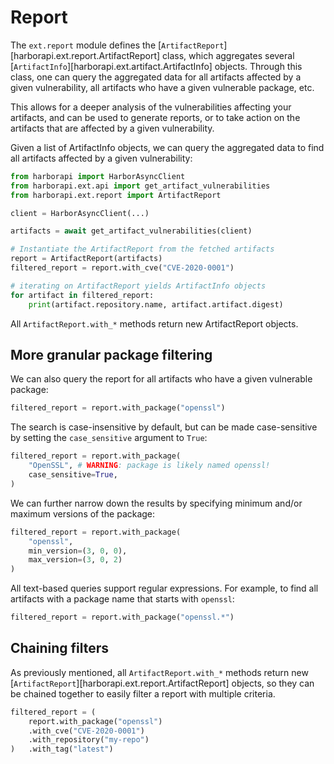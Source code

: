 # Report

The `ext.report` module defines the [`ArtifactReport`][harborapi.ext.report.ArtifactReport] class, which aggregates several [`ArtifactInfo`][harborapi.ext.artifact.ArtifactInfo] objects. Through this class, one can query the aggregated data for all artifacts affected by a given vulnerability, all artifacts who have a given vulnerable package, etc.

This allows for a deeper analysis of the vulnerabilities affecting your artifacts, and can be used to generate reports, or to take action on the artifacts that are affected by a given vulnerability.

Given a list of ArtifactInfo objects, we can query the aggregated data to find all artifacts affected by a given vulnerability:

```py hl_lines="11"
from harborapi import HarborAsyncClient
from harborapi.ext.api import get_artifact_vulnerabilities
from harborapi.ext.report import ArtifactReport

client = HarborAsyncClient(...)

artifacts = await get_artifact_vulnerabilities(client)

# Instantiate the ArtifactReport from the fetched artifacts
report = ArtifactReport(artifacts)
filtered_report = report.with_cve("CVE-2020-0001")

# iterating on ArtifactReport yields ArtifactInfo objects
for artifact in filtered_report:
    print(artifact.repository.name, artifact.artifact.digest)
```

All `ArtifactReport.with_*` methods return new ArtifactReport objects.

## More granular package filtering

We can also query the report for all artifacts who have a given vulnerable package:

```py
filtered_report = report.with_package("openssl")
```

The search is case-insensitive by default, but can be made case-sensitive by setting the `case_sensitive` argument to `True`:

```py hl_lines="3"
filtered_report = report.with_package(
    "OpenSSL", # WARNING: package is likely named openssl!
    case_sensitive=True,
)
```

We can further narrow down the results by specifying minimum and/or maximum versions of the package:

```py hl_lines="3 4"
filtered_report = report.with_package(
    "openssl",
    min_version=(3, 0, 0),
    max_version=(3, 0, 2)
)
```

All text-based queries support regular expressions. For example, to find all artifacts with a package name that starts with `openssl`:

```py
filtered_report = report.with_package("openssl.*")
```

## Chaining filters

As previously mentioned, all `ArtifactReport.with_*` methods return new [`ArtifactReport`][harborapi.ext.report.ArtifactReport] objects, so they can be chained together to easily filter a report with multiple criteria.

```py
filtered_report = (
    report.with_package("openssl")
    .with_cve("CVE-2020-0001")
    .with_repository("my-repo")
)   .with_tag("latest")
```
